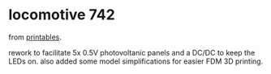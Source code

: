 # locomotive 742

from [printables](https://www.printables.com/model/5478-locomotive-742-h0/files).

rework to facilitate 5x 0.5V photovoltanic panels and a DC/DC to keep the LEDs on.
also added some model simplifications for easier FDM 3D printing.

